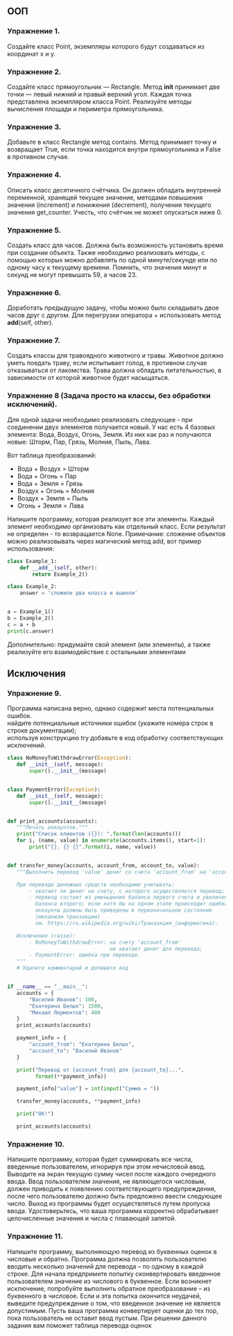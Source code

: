 ## ООП
### Упражнение 1. 
Создайте класс Point, экземпляры которого будут создаваться из координат x и y.

### Упражнение 2. 
Создайте класс прямоугольник — Rectangle. Метод __init__ принимает две точки — левый нижний и правый верхний угол. Каждая точка представлена экземпляром класса Point.  Реализуйте методы вычисления площади и периметра прямоугольника.

### Упражнение 3. 
Добавьте в класс Rectangle метод contains. Метод принимает точку и возвращает True, если точка находится внутри прямоугольника и False в противном случае.  

### Упражнение 4. 
Описать класс десятичного счётчика. Он должен обладать внутренней переменной, хранящей текущее значение, методами повышения значения (increment) и понижения (decrement), получения текущего значения get_counter. Учесть, что счётчик не может опускаться ниже 0.  

### Упражнение 5. 
Создать класс для часов. Должна быть возможность установить время при создании объекта. Также необходимо реализовать методы, с помощью которых можно добавлять по одной минуте/секунде или по одному часу к текущему времени. Помнить, что значения минут и секунд не могут превышать 59, а часов 23.  

### Упражнение 6. 
Доработать предыдущую задачу, чтобы можно было складывать двое часов друг с другом. Для перегрузки оператора + использовать метод __add__(self, other).  

### Упражнение 7. 
Создать классы для травоядного животного и травы. Животное должно уметь поедать траву, если испытывает голод, в противном случае отказываться от лакомства. Трава должна обладать питательностью, в зависимости от которой животное будет насыщаться.  




### Упражнение 8 (Задача просто на классы, без обработки исключений).
Для одной задачи необходимо реализовать следующее - при соединении двух элементов получается новый. У нас есть 4 базовых элемента: Вода, Воздух, Огонь, Земля. Из них как раз и получаются новые: Шторм, Пар, Грязь, Молния, Пыль, Лава.  

Вот таблица преобразований:  
- Вода + Воздух = Шторм  
- Вода + Огонь = Пар  
- Вода + Земля = Грязь  
- Воздух + Огонь = Молния  
- Воздух + Земля = Пыль  
- Огонь + Земля = Лава  

Напишите программу, которая реализует все эти элементы. Каждый элемент необходимо организовать как отдельный класс. Если результат не определен - то возвращается None.
Примечание: сложение объектов можно реализовывать через магический метод add, вот пример использования:  

```python
class Example_1:
    def __add__(self, other):
        return Example_2()

class Example_2:
    answer = 'сложили два класса и вывели'


a = Example_1()
b = Example_2()
c = a + b
print(c.answer)
```

Дополнительно: придумайте свой элемент (или элементы), а также реализуйте его взаимодействие с остальными элементами

## Исключения
### Упражнение 9.
Программа написана верно, однако содержит места потенциальных ошибок.  
найдите потенциальные источники ошибок (укажите номера строк в строке документации);  
используя конструкцию try добавьте в код обработку соответствующих исключений.  

```python
class NoMoneyToWithdrawError(Exception):
   def __init__(self, message):
       super().__init__(message)


class PaymentError(Exception):
   def __init__(self, message):
       super().__init__(message)


def print_accounts(accounts):
   """Печать аккаунтов."""
   print("Список клиентов ({}): ".format(len(accounts)))
   for i, (name, value) in enumerate(accounts.items(), start=1):
       print("{}. {} {}".format(i, name, value))


def transfer_money(accounts, account_from, account_to, value):
   """Выполнить перевод 'value' денег со счета 'account_from' на 'account_to'.

   При переводе денежных средств необходимо учитывать:
       - хватает ли денег на счету, с которого осуществляется перевод;
       - перевод состоит из уменьшения баланса первого счета и увеличения
         баланса второго; если хотя бы на одном этапе происходит ошибка,
         аккаунты должны быть приведены в первоначальное состояние
         (механизм транзакции)
         см. https://ru.wikipedia.org/wiki/Транзакция_(информатика).

   Исключения (raise):
       - NoMoneyToWithdrawError: на счету 'account_from'
                                 не хватает денег для перевода;
       - PaymentError: ошибка при переводе.
   """
   # Удалите комментарий и допишите код


if __name__ == "__main__":
   accounts = {
       "Василий Иванов": 100,
       "Екатерина Белых": 1500,
       "Михаил Лермонтов": 400
   }
   print_accounts(accounts)

   payment_info = {
       "account_from": "Екатерина Белых",
       "account_to": "Василий Иванов"
   }

   print("Перевод от {account_from} для {account_to}...".
         format(**payment_info))

   payment_info["value"] = int(input("Сумма = "))

   transfer_money(accounts, **payment_info)

   print("OK!")

   print_accounts(accounts)
```


### Упражнение 10.
Напишите программу, которая будет суммировать все числа, введенные пользователем, игнорируя при этом нечисловой ввод. Выводите на экран текущую сумму чисел после каждого очередного ввода. Ввод пользователем значения, не являющегося числовым, должен приводить к появлению соответствующего предупреждения, после чего пользователю должно быть предложено ввести следующее число. Выход из программы будет осуществляться путем пропуска ввода. Удостоверьтесь, что ваша программа корректно обрабатывает целочисленные значения и числа с плавающей запятой.


### Упражнение 11.
Напишите программу, выполняющую перевод из буквенных оценок в числовые и обратно. Программа должна позволять пользователю вводить несколько значений для перевода – по одному в каждой строке. Для начала предпримите попытку сконвертировать введенное пользователем значение из числового в буквенное. Если возникнет исключение, попробуйте выполнить обратное преобразование – из буквенного в числовое. Если и эта попытка окончится неудачей, выведите предупреждение о том, что введенное значение не является допустимым. Пусть ваша программа конвертирует оценки до тех пор, пока пользователь не оставит ввод пустым. При решении данного задания вам поможет таблица перевода оценок




